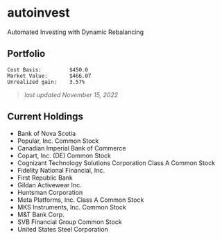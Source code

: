 # autoinvest
Automated Investing with Dynamic Rebalancing
## Portfolio
```
Cost Basis:         $450.0
Market Value:       $466.07
Unrealized gain:    3.57%
```
>*last updated November 15, 2022*
## Current Holdings
- Bank of Nova Scotia
- Popular, Inc. Common Stock
- Canadian Imperial Bank of Commerce
- Copart, Inc. (DE) Common Stock
- Cognizant Technology Solutions Corporation Class A Common Stock
- Fidelity National Financial, Inc.
- First Republic Bank
- Gildan Activewear Inc.
- Huntsman Corporation
- Meta Platforms, Inc. Class A Common Stock
- MKS Instruments, Inc. Common Stock
- M&T Bank Corp.
- SVB Financial Group Common Stock
- United States Steel Corporation
